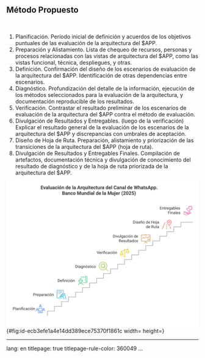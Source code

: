 
## Método Propuesto

>   

<br>


1. Planificación. Período inicial de definición y acuerdos de los objetivos puntuales de las evaluación de la arquitectura del $APP.
1. Preparación y Alistamiento. Lista de chequeo de recursos, personas y procesos relacionadas con las vistas de arquitectura del $APP, como las vistas funcional, técnica, despliegues, y otras.
1. Definición. Confirmación del diseño de los escenarios de evaluación de la arquitectura del $APP. Identificación de otras dependencias entre escenarios.
1. Diagnóstico. Profundización del detalle de la información, ejecución de los métodos seleccionados para la evaluación de la arquitectura, y documentación reproducible de los resultados.
1. Verificación. Contrastar el resultado preliminar de los escenarios de evaluación de la arquitectura del $APP contra el método de evaluación.
1. Divulgación de Resultados y Entregables. (luego de la verificación) Explicar el resultado general de la evaluación de los escenarios de la arquitectura del $APP y discrepancias con umbrales de aceptación.
1. Diseño de Hoja de Ruta. Preparación, alistamiento y priorización de las transiciones de la arquitectura del $APP (hoja de ruta).
1. Divulgación de Resultados y Entregables Finales. Compilación de artefactos, documentación técnica y divulgación de conocimiento del resultado de diagnóstico y de la hoja de ruta priorizada de la arquitectura del $APP.

![02.1c.Metodo. _Fuente: Propuesta servicios de ingeniería y evaluación de arquitectura $APP $CLIENTE (2025)_](images/02.1c.Metodo.png){#fig:id-ecb3efe1a4e14dd389ece75370f1861c width= height=}




---
lang: en
titlepage: true
titlepage-rule-color: 360049
...

